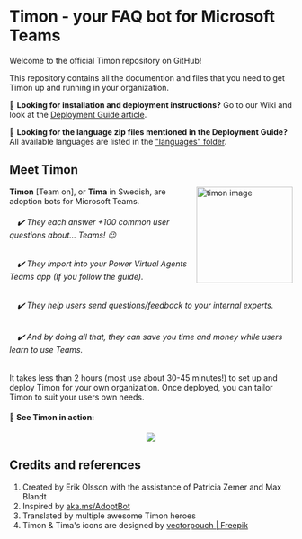 # Timon - your FAQ bot for Microsoft Teams 

Welcome to the official Timon repository on GitHub!

This repository contains all the documention and files that you need to get Timon up and running in your organization.

📖 **Looking for installation and deployment instructions?** Go to our Wiki and look at the [Deployment Guide article](https://github.com/Erithano/Timon-Your-FAQ-bot-for-Microsoft-Teams/wiki/Deployment-Guide).

💬 **Looking for the language zip files mentioned in the Deployment Guide?** All available languages are listed in the ["languages" folder](https://github.com/Erithano/Timon-Your-FAQ-bot-for-Microsoft-Teams/tree/main/languages).

## Meet Timon
 <img width="171" alt="timon image" align="right" src="https://user-images.githubusercontent.com/73707246/119368353-34723580-bcb3-11eb-95bc-8f1c7d351fbd.png">
 
**Timon** [Team on], or **Tima** in Swedish, are adoption bots for Microsoft Teams.

######  ✔️ They each answer +100 common user questions about... Teams! 😉
######  ✔️ They import into your Power Virtual Agents Teams app (If you follow the guide).
######  ✔️ They help users send questions/feedback to your internal experts.
######  ✔️ And by doing all that, they can save you time and money while users learn to use Teams.
    
It takes less than 2 hours (most use about 30-45 minutes!) to set up and deploy Timon for your own organization. Once deployed, you can tailor Timon to suit your users own needs.
 
 #### 🎥 See Timon in action:
 <p align="center">
 <img src="https://user-images.githubusercontent.com/73707246/119382155-f29cbb80-bcc1-11eb-991b-61e6c9995808.gif">
 </p>

## Credits and references

1. Created by Erik Olsson with the assistance of Patricia Zemer and Max Blandt
2. Inspired by [aka.ms/AdoptBot](https://aka.ms/AdoptBot)
4. Translated by multiple awesome Timon heroes
5. Timon & Tima's icons are designed by [vectorpouch |
   Freepik](https://www.freepik.com/vectorpouch)

